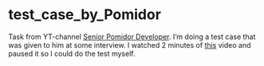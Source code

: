 # test_case_by_Pomidor
Task from YT-channel [Senior Pomidor Developer](https://www.youtube.com/@SeniorPomidorDeveloper).
I’m doing a test case that was given to him at some interview.
I watched 2 minutes of [this](https://www.youtube.com/watch?v=VESgMTzFtKg&lc=UgyCBFkEJ5TJqw0v4wt4AaABAg.9woJ3pLyaxqA1eMMVUbLCl) video and paused it so I could do the test myself.
